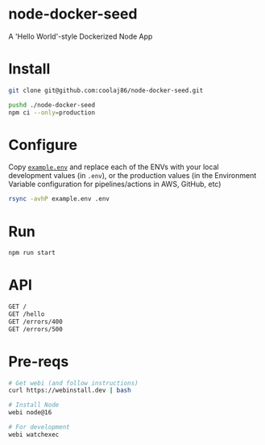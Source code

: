 # node-docker-seed

A 'Hello World'-style Dockerized Node App

# Install

```bash
git clone git@github.com:coolaj86/node-docker-seed.git
```

```bash
pushd ./node-docker-seed
npm ci --only=production
```

# Configure

Copy [`example.env`](/example.env) and replace each of the ENVs with your local
development values (in `.env`), or the production values (in the Environment
Variable configuration for pipelines/actions in AWS, GitHub, etc)

```bash
rsync -avhP example.env .env
```

# Run

```bash
npm run start
```

# API

```txt
GET /
GET /hello
GET /errors/400
GET /errors/500
```

# Pre-reqs

```bash
# Get webi (and follow instructions)
curl https://webinstall.dev | bash
```

```bash
# Install Node
webi node@16

# For development
webi watchexec
```
